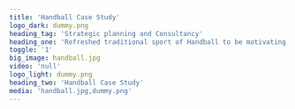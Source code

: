 ```yaml
---
title: 'Handball Case Study'
logo_dark: dummy.png
heading_tag: 'Strategic planning and Consultancy'
heading_one: 'Refreshed traditional sport of Handball to be motivating and inspirational again'
toggle: '1'
big_image: handball.jpg
video: 'null'
logo_light: dummy.png
heading_two: 'Handball Case Study'
media: 'handball.jpg,dummy.png'
---
```



